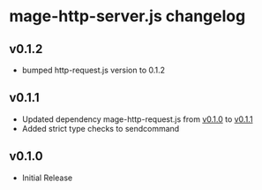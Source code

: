 # mage-http-server.js changelog

## v0.1.2
 * bumped http-request.js version to 0.1.2

## v0.1.1
 * Updated dependency mage-http-request.js from [v0.1.0](https://github.com/mage/http-request.js/releases/tag/0.1.0) to [v0.1.1](https://github.com/mage/http-request.js/releases/tag/0.1.1)
 * Added strict type checks to sendcommand

## v0.1.0
 * Initial Release
